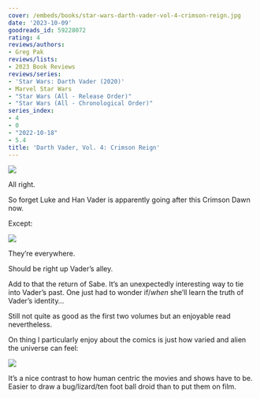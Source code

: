 ```yaml
---
cover: /embeds/books/star-wars-darth-vader-vol-4-crimson-reign.jpg
date: '2023-10-09'
goodreads_id: 59228072
rating: 4
reviews/authors:
- Greg Pak
reviews/lists:
- 2023 Book Reviews
reviews/series:
- 'Star Wars: Darth Vader (2020)'
- Marvel Star Wars
- "Star Wars (All - Release Order)"
- "Star Wars (All - Chronological Order)"
series_index:
- 4
- 0
- "2022-10-18"
- 5.4
title: 'Darth Vader, Vol. 4: Crimson Reign'
---
```


![](/embeds/books/attachments/darth-vader-2020-v4-textbundle-6d8ec1.png)

All right. 

So forget Luke and Han Vader is apparently going after this Crimson Dawn now.

Except: 

![](/embeds/books/attachments/darth-vader-2020-v4-textbundle-99b49e.png)

They’re everywhere. 

Should be right up Vader’s alley. 

Add to that the return of Sabe. It’s an unexpectedly interesting way to tie into Vader’s past. One just had to wonder if/*when* she’ll learn the truth of Vader’s identity…

Still not quite as good as the first two volumes but an enjoyable read nevertheless. 

On thing I particularly enjoy about the comics is just how varied and alien the universe can feel:

![](/embeds/books/attachments/darth-vader-2020-v4-textbundle-5f40a5.png)

It’s a nice contrast to how human centric the movies and shows have to be. Easier to draw a bug/lizard/ten foot ball droid than to put them on film. 

<!--more-->